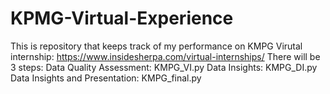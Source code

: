 # KPMG-Virtual-Experience
This is repository that keeps track of my performance on KMPG Virutal internship: https://www.insidesherpa.com/virtual-internships/  There will be 3 steps:  Data Quality Assessment: KMPG_VI.py  Data Insights: KMPG_DI.py  Data Insights and Presentation: KMPG_final.py
